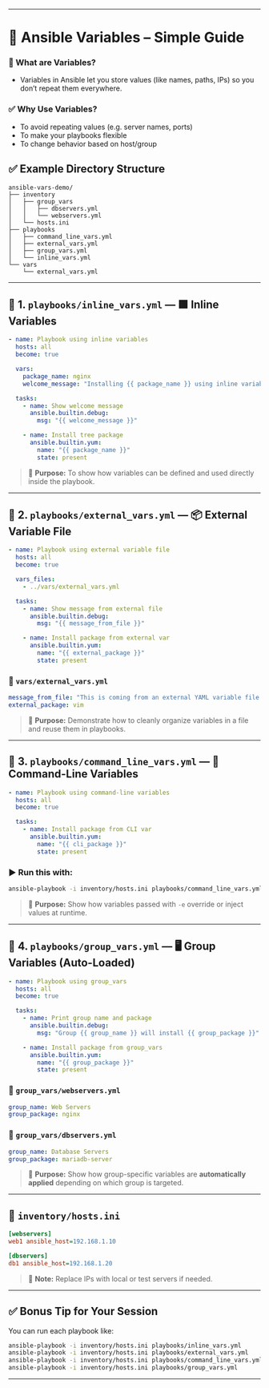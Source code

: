 
---
# 🧩 Ansible Variables – Simple Guide

### 🔶 What are Variables?
- Variables in Ansible let you store values (like names, paths, IPs) so you don’t repeat them everywhere.

### ✅ Why Use Variables?
 - To avoid repeating values (e.g. server names, ports)
 - To make your playbooks flexible
 - To change behavior based on host/group

## ✅ Example Directory Structure

```
ansible-vars-demo/
├── inventory
│   ├── group_vars
│   │   ├── dbservers.yml
│   │   └── webservers.yml
│   └── hosts.ini
├── playbooks
│   ├── command_line_vars.yml
│   ├── external_vars.yml
│   ├── group_vars.yml
│   └── inline_vars.yml
└── vars
    └── external_vars.yml

```

---

## 🔹 1. `playbooks/inline_vars.yml` — 🟩 Inline Variables

```yaml
- name: Playbook using inline variables
  hosts: all
  become: true

  vars:
    package_name: nginx
    welcome_message: "Installing {{ package_name }} using inline variables"

  tasks:
    - name: Show welcome message
      ansible.builtin.debug:
        msg: "{{ welcome_message }}"

    - name: Install tree package
      ansible.builtin.yum:
        name: "{{ package_name }}"
        state: present
```

> 🎯 **Purpose:** To show how variables can be defined and used directly inside the playbook.

---

## 🔹 2. `playbooks/external_vars.yml` — 📦 External Variable File

```yaml
- name: Playbook using external variable file
  hosts: all
  become: true

  vars_files:
    - ../vars/external_vars.yml

  tasks:
    - name: Show message from external file
      ansible.builtin.debug:
        msg: "{{ message_from_file }}"

    - name: Install package from external var
      ansible.builtin.yum:
        name: "{{ external_package }}"
        state: present
```

### 📄 `vars/external_vars.yml`

```yaml
message_from_file: "This is coming from an external YAML variable file."
external_package: vim
```

> 🎯 **Purpose:** Demonstrate how to cleanly organize variables in a file and reuse them in playbooks.

---

## 🔹 3. `playbooks/command_line_vars.yml` — 🧪 Command-Line Variables

```yaml
- name: Playbook using command-line variables
  hosts: all
  become: true

  tasks:
    - name: Install package from CLI var
      ansible.builtin.yum:
        name: "{{ cli_package }}"
        state: present
```

### ▶️ Run this with:

```bash
ansible-playbook -i inventory/hosts.ini playbooks/command_line_vars.yml -e "cli_package=curl"
```

> 🎯 **Purpose:** Show how variables passed with `-e` override or inject values at runtime.

---

## 🔹 4. `playbooks/group_vars.yml` — 🖥️ Group Variables (Auto-Loaded)

```yaml
- name: Playbook using group_vars
  hosts: all
  become: true

  tasks:
    - name: Print group name and package
      ansible.builtin.debug:
        msg: "Group {{ group_name }} will install {{ group_package }}"

    - name: Install package from group_vars
      ansible.builtin.yum:
        name: "{{ group_package }}"
        state: present
```

### 📄 `group_vars/webservers.yml`

```yaml
group_name: Web Servers
group_package: nginx
```

### 📄 `group_vars/dbservers.yml`

```yaml
group_name: Database Servers
group_package: mariadb-server
```

> 🎯 **Purpose:** Show how group-specific variables are **automatically applied** depending on which group is targeted.

---

## 📄 `inventory/hosts.ini`

```ini
[webservers]
web1 ansible_host=192.168.1.10

[dbservers]
db1 ansible_host=192.168.1.20
```

> 🎯 **Note:** Replace IPs with local or test servers if needed.

---

## ✅ Bonus Tip for Your Session

You can run each playbook like:

```bash
ansible-playbook -i inventory/hosts.ini playbooks/inline_vars.yml
ansible-playbook -i inventory/hosts.ini playbooks/external_vars.yml
ansible-playbook -i inventory/hosts.ini playbooks/command_line_vars.yml -e "custom_message='CLI Hello' cli_package=curl"
ansible-playbook -i inventory/hosts.ini playbooks/group_vars.yml
```

---


